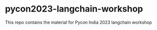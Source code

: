 # pycon2023-langchain-workshop
This repo contains the material for Pycon India 2023 langchain workshop
